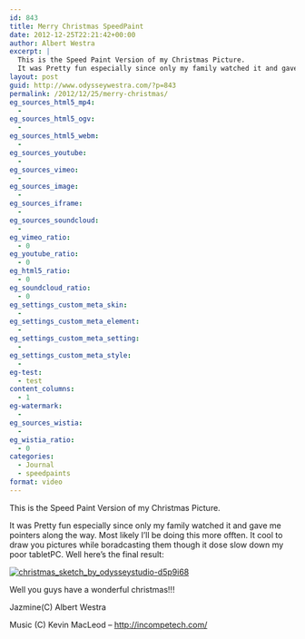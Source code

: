 ```yaml
---
id: 843
title: Merry Christmas SpeedPaint
date: 2012-12-25T22:21:42+00:00
author: Albert Westra
excerpt: |
  This is the Speed Paint Version of my Christmas Picture.
  It was Pretty fun especially since only my family watched it and gave me pointers along the way. Most likely I'll be doing this more offten. It cool to draw you pictures while boradcasting them...hehe that why they call youtube. Well you guys have a wonderful christmas!!!
layout: post
guid: http://www.odysseywestra.com/?p=843
permalink: /2012/12/25/merry-christmas/
eg_sources_html5_mp4:
  - 
eg_sources_html5_ogv:
  - 
eg_sources_html5_webm:
  - 
eg_sources_youtube:
  - 
eg_sources_vimeo:
  - 
eg_sources_image:
  - 
eg_sources_iframe:
  - 
eg_sources_soundcloud:
  - 
eg_vimeo_ratio:
  - 0
eg_youtube_ratio:
  - 0
eg_html5_ratio:
  - 0
eg_soundcloud_ratio:
  - 0
eg_settings_custom_meta_skin:
  - 
eg_settings_custom_meta_element:
  - 
eg_settings_custom_meta_setting:
  - 
eg_settings_custom_meta_style:
  - 
eg-test:
  - test
content_columns:
  - 1
eg-watermark:
  - 
eg_sources_wistia:
  - 
eg_wistia_ratio:
  - 0
categories:
  - Journal
  - speedpaints
format: video
---
```

This is the Speed Paint Version of my Christmas Picture.
  
It was Pretty fun especially since only my family watched it and gave me pointers along the way. Most likely I&#8217;ll be doing this more offten. It cool to draw you pictures while boradcasting them though it dose slow down my poor tabletPC. Well here&#8217;s the final result:

[<img class="aligncenter wp-image-1069 size-medium" src="http://i1.wp.com/www.odysseywestra.com/wp-content/uploads/2012/12/christmas_sketch_by_odysseystudio-d5p9i68-500x288.jpg?fit=500%2C288" alt="christmas_sketch_by_odysseystudio-d5p9i68" srcset="http://i0.wp.com/www.odysseywestra.com/wp-content/uploads/2012/12/christmas_sketch_by_odysseystudio-d5p9i68.jpg?resize=500%2C288 500w, http://i0.wp.com/www.odysseywestra.com/wp-content/uploads/2012/12/christmas_sketch_by_odysseystudio-d5p9i68.jpg?resize=200%2C115 200w, http://i0.wp.com/www.odysseywestra.com/wp-content/uploads/2012/12/christmas_sketch_by_odysseystudio-d5p9i68.jpg?resize=1024%2C590 1024w, http://i0.wp.com/www.odysseywestra.com/wp-content/uploads/2012/12/christmas_sketch_by_odysseystudio-d5p9i68.jpg?resize=300%2C173 300w" sizes="(max-width: 500px) 100vw, 500px" data-recalc-dims="1" />](http://i0.wp.com/www.odysseywestra.com/wp-content/uploads/2012/12/christmas_sketch_by_odysseystudio-d5p9i68.jpg)

Well you guys have a wonderful christmas!!!

Jazmine(C) Albert Westra
  
Music (C) Kevin MacLeod &#8211; http://incompetech.com/

&nbsp;